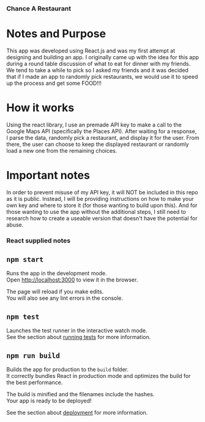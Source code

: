 ### Chance A Restaurant
# Notes and Purpose
This app was developed using React.js and was my first attempt at designing and building an app.
I originally came up with the idea for this app during a round table discussion of what to eat for dinner with my friends. We tend to take a while to pick so I asked my friends and it was decided that if I made an app to randomly pick restaurants, we would use it to speed up the process and get some FOOD!!!

# How it works
Using the react library, I use an premade API key to make a call to the Google Maps API (specifically the Places API).
After waiting for a response, I parse the data, randomly pick a restaurant, and display it for the user.
From there, the user can choose to keep the displayed restaurant or randomly load a new one from the remaining choices.

# Important notes
In order to prevent misuse of my API key, it will NOT be included in this repo as it is public.
Instead, I will be providing instructions on how to make your own key and where to store it (for those wanting to build upon this).
And for those wanting to use the app without the additional steps, I still need to research how to create a useable version that doesn't have the potential for abuse.


### React supplied notes
## `npm start`

Runs the app in the development mode.\
Open [http://localhost:3000](http://localhost:3000) to view it in the browser.

The page will reload if you make edits.\
You will also see any lint errors in the console.

## `npm test`

Launches the test runner in the interactive watch mode.\
See the section about [running tests](https://facebook.github.io/create-react-app/docs/running-tests) for more information.

## `npm run build`

Builds the app for production to the `build` folder.\
It correctly bundles React in production mode and optimizes the build for the best performance.

The build is minified and the filenames include the hashes.\
Your app is ready to be deployed!

See the section about [deployment](https://facebook.github.io/create-react-app/docs/deployment) for more information.
